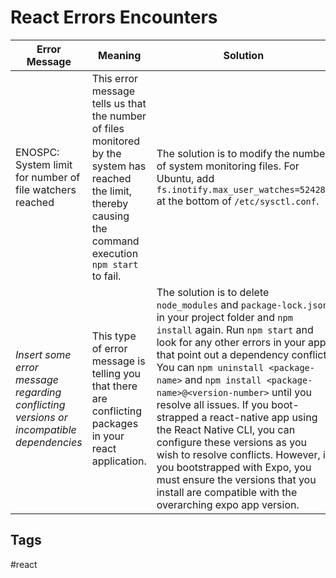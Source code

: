 # React Errors Encounters

|Error Message|Meaning|Solution|
|-------------|-------|--------|
|ENOSPC: System limit for number of file watchers reached|This error message tells us that the number of files monitored by the system has reached the limit, thereby causing the command execution `npm start` to fail.|The solution is to modify the number of system monitoring files. For Ubuntu, add `fs.inotify.max_user_watches=524288` at the bottom of `/etc/sysctl.conf`.|
|*Insert some error message regarding conflicting versions or incompatible dependencies*|This type of error message is telling you that there are conflicting packages in your react application.|The solution is to delete `node_modules` and `package-lock.json` in your project folder and `npm install` again. Run `npm start` and look for any other errors in your app that point out a dependency conflict. You can `npm uninstall <package-name>` and `npm install <package-name>@<version-number>` until you resolve all issues. If you boot-strapped a react-native app using the React Native CLI, you can configure these versions as you wish to resolve conflicts. However, if you bootstrapped with Expo, you must ensure the versions that you install are compatible with the overarching expo app version.|

## Tags
#react
